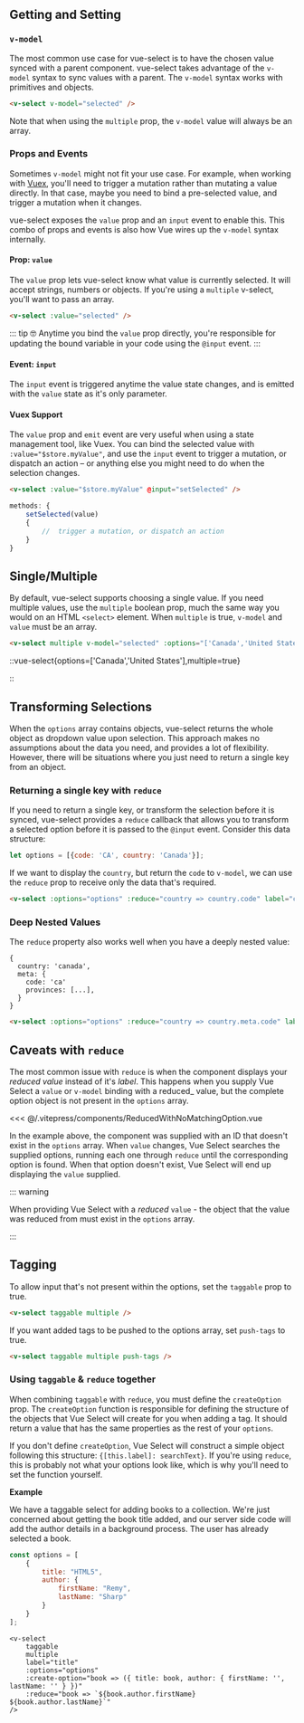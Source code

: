 ## Getting and Setting

### `v-model`

The most common use case for vue-select is to have the chosen value synced with a parent component.
vue-select takes advantage of the `v-model` syntax to sync values with a parent. The `v-model`
syntax works with primitives and objects.

```html
<v-select v-model="selected" />
```

Note that when using the `multiple` prop, the `v-model` value will always be an array.

### Props and Events

Sometimes `v-model` might not fit your use case. For example, when working
with [Vuex](https://vuex.vuejs.org), you'll need to trigger a mutation rather than mutating a value
directly. In that case, maybe you need to bind a pre-selected value, and trigger a mutation when it
changes.

vue-select exposes the `value` prop and an `input` event to enable this. This combo of props and
events is also how Vue wires up the `v-model` syntax internally.

#### Prop: `value`

The `value` prop lets vue-select know what value is currently selected. It will accept strings,
numbers or objects. If you're using a `multiple` v-select, you'll want to pass an array.

```html
<v-select :value="selected" />
```

::: tip 🤓 Anytime you bind the `value` prop directly, you're responsible for updating the bound
variable in your code using the `@input` event.
:::

#### Event: `input`

The `input` event is triggered anytime the value state changes, and is emitted with the `value`
state as it's only parameter.

#### Vuex Support

The `value` prop and `emit` event are very useful when using a state management tool, like Vuex. You
can bind the selected value with `:value="$store.myValue"`, and use the `input` event to trigger a
mutation, or dispatch an action – or anything else you might need to do when the selection changes.

```html
<v-select :value="$store.myValue" @input="setSelected" />
```

```js
methods: {
    setSelected(value)
    {
        //  trigger a mutation, or dispatch an action  
    }
}
```

## Single/Multiple

By default, vue-select supports choosing a single value. If you need multiple values, use the
`multiple` boolean prop, much the same way you would on an HTML `<select>` element. When `multiple`
is true, `v-model` and `value` must be an array.

```html
<v-select multiple v-model="selected" :options="['Canada','United States']" />
```

::vue-select{options=['Canada','United States'],multiple=true}

::


## Transforming Selections

When the `options` array contains objects, vue-select returns the whole object as dropdown value
upon selection. This approach makes no assumptions about the data you need, and provides a lot of
flexibility. However, there will be situations where you just need to return a single key from an
object.

### Returning a single key with `reduce`

If you need to return a single key, or transform the selection before it is synced, vue-select
provides a `reduce` callback that allows you to transform a selected option before it is passed to
the `@input` event. Consider this data structure:

 ```js
 let options = [{code: 'CA', country: 'Canada'}];
 ```

If we want to display the `country`, but return the `code` to `v-model`, we can use the `reduce`
prop to receive only the data that's required.

 ```html
<v-select :options="options" :reduce="country => country.code" label="country" />
 ```

### Deep Nested Values

The `reduce` property also works well when you have a deeply nested value:

 ```
 {
   country: 'canada',
   meta: {
     code: 'ca'
     provinces: [...],
   }
 }
 ```

 ```html
<v-select :options="options" :reduce="country => country.meta.code" label="country" />
 ```

<ReducerNestedValue />

## Caveats with `reduce`

The most common issue with `reduce` is when the component displays your _reduced_ _value_ instead of
it's _label_. This happens when you supply Vue Select a `value` or `v-model` binding with a reduced_
value, but the complete option object is not present in the `options` array.

<ReducedWithNoMatchingOption />

<<< @/.vitepress/components/ReducedWithNoMatchingOption.vue

In the example above, the component was supplied with an ID that doesn't exist in the `options`
array. When `value` changes, Vue Select searches the supplied options, running each one
through `reduce` until the corresponding option is found. When that option doesn't exist, Vue Select
will end up displaying the `value` supplied.

::: warning

When providing Vue Select with a _reduced_ `value` - the object that the value was reduced from must
exist in the `options` array.

:::

## Tagging

To allow input that's not present within the options, set the `taggable` prop to true.

```html
<v-select taggable multiple />
```

<vue-select taggable multiple />

If you want added tags to be pushed to the options array, set `push-tags` to true.

```html
<v-select taggable multiple push-tags />
```

<vue-select taggable multiple push-tags />

### Using `taggable` & `reduce` together

When combining `taggable` with `reduce`, you must define the `createOption` prop. The
`createOption` function is responsible for defining the structure of the objects that Vue Select
will create for you when adding a tag. It should return a value that has the same properties as the
rest of your `options`.

If you don't define `createOption`, Vue Select will construct a simple object following this
structure:
`{[this.label]: searchText}`. If you're using `reduce`, this is probably not what your options look
like, which is why you'll need to set the function yourself.

**Example**

We have a taggable select for adding books to a collection. We're just concerned about getting the
book title added, and our server side code will add the author details in a background process. The
user has already selected a book.

```js
const options = [
    {
        title: "HTML5",
        author: {
            firstName: "Remy",
            lastName: "Sharp"
        }
    }
];
```

```vue
<v-select
    taggable
    multiple
    label="title"
    :options="options"
    :create-option="book => ({ title: book, author: { firstName: '', lastName: '' } })"
    :reduce="book => `${book.author.firstName} ${book.author.lastName}`"
/>
```
